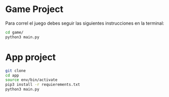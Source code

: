 # Game Project

Para correl el juego debes seguir las siguientes instrucciones en la terminal:
```sh
cd game/
python3 main.py
```
# App project

```sh
git clone
cd app
source env/bin/activate
pip3 install -r requierements.txt
python3 main.py 
```
